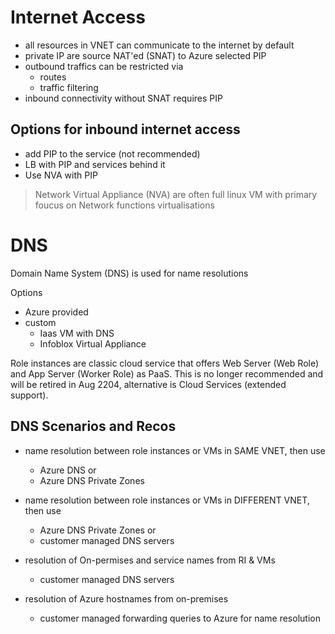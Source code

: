 # Internet Access

* all resources in VNET can communicate to the internet by default
* private IP are source NAT'ed (SNAT) to Azure selected PIP
* outbound traffics can be restricted via
    * routes
    * traffic filtering
* inbound connectivity without SNAT requires PIP

## Options for inbound internet access

* add PIP to the service (not recommended)
* LB with PIP and services behind it
* Use NVA with PIP

> Network Virtual Appliance (NVA) are often full linux VM with primary foucus on Network functions virtualisations

# DNS

Domain Name System (DNS) is used for name resolutions

Options
* Azure provided
* custom
    * Iaas VM with DNS
    * Infoblox Virtual Appliance

Role instances are classic cloud service that offers Web Server (Web Role) and App Server (Worker Role) as PaaS. This is no longer recommended and will be retired in Aug 2204, alternative is Cloud Services (extended support).


## DNS Scenarios and Recos

* name resolution between role instances or VMs in SAME VNET, then use
    * Azure DNS or
    * Azure DNS Private Zones
    
* name resolution between role instances or VMs in DIFFERENT VNET, then use
    * Azure DNS Private Zones or 
    * customer managed DNS servers

* resolution of On-permises and service names from RI & VMs 
    * customer managed DNS servers

* resolution of Azure hostnames from on-premises
    * customer managed forwarding queries to Azure for name resolution